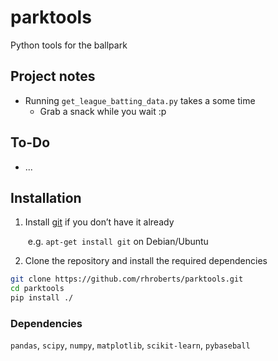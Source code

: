 # parktools

Python tools for the ballpark

## Project notes

- Running `get_league_batting_data.py` takes a some time
    - Grab a snack while you wait :p

## To-Do

- ...

## Installation

1. Install [git](https://git-scm.com/downloads) if you don’t have it already

   ​	e.g.  `apt-get install git` on Debian/Ubuntu

2. Clone the repository and install the required dependencies

```bash
git clone https://github.com/rhroberts/parktools.git
cd parktools
pip install ./
```

### Dependencies

`pandas`, `scipy`, `numpy`, `matplotlib`, `scikit-learn`, `pybaseball`